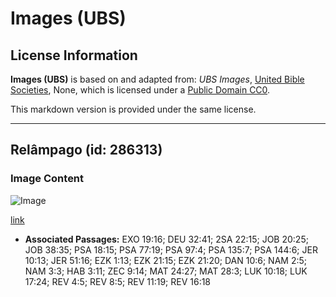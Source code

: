 # Images (UBS)

## License Information

**Images (UBS)** is based on and adapted from: _UBS Images_, [United Bible Societies](https://unitedbiblesocieties.org/), None, which is licensed under a [Public Domain CC0](https://creativecommons.org/public-domain/cc0/).

This markdown version is provided under the same license.



--------------------------------

## Relâmpago (id: 286313)

### Image Content

![Image](https://cdn.aquifer.bible/aquifer-content/resources/Media/WEB-0590_lightning.jpg)

[link](https://cdn.aquifer.bible/aquifer-content/resources/Media/WEB-0590_lightning.jpg)

* **Associated Passages:** EXO 19:16; DEU 32:41; 2SA 22:15; JOB 20:25; JOB 38:35; PSA 18:15; PSA 77:19; PSA 97:4; PSA 135:7; PSA 144:6; JER 10:13; JER 51:16; EZK 1:13; EZK 21:15; EZK 21:20; DAN 10:6; NAM 2:5; NAM 3:3; HAB 3:11; ZEC 9:14; MAT 24:27; MAT 28:3; LUK 10:18; LUK 17:24; REV 4:5; REV 8:5; REV 11:19; REV 16:18

